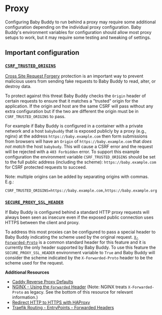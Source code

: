 # Proxy

Configuring Baby Buddy to run behind a proxy may require some additional configuration
depending on the individual proxy configuration. Baby Buddy's environment variables for
configuration should allow most proxy setups to work, but it may require some testing
and tweaking of settings.

## Important configuration

### [`CSRF_TRUSTED_ORIGINS`](../configuration/security.md#csrf_trusted_origins)

[Cross Site Request Forgery](https://owasp.org/www-community/attacks/csrf) protection is
an important way to prevent malicious users from sending fake requests to Baby Buddy to
read, alter, or destroy data.

To protect against this threat Baby Buddy checks the `Origin` header of certain requests
to ensure that it matches a "trusted" origin for the application. If the origin and host
are the same CSRF will pass without any extra configuration but if the two are different
the origin must be in `CSRF_TRUSTED_ORIGINS` to pass.

For example if Baby Buddy is configured in a container with a private network and a host
`babybuddy` that is exposed publicly by a proxy (e.g., nginx) at the address
`https://baby.example.com` then form submissions from browsers will have an `Origin` of
`https://baby.example.com` that *does not match* the host `babybudy`. This will cause a
CSRF error and the request will be rejected with a `403 Forbidden` error. To support
this example configuration the environment variable `CSRF_TRUSTED_ORIGINS` should be set
to the full public address (including the scheme): `https://baby.example.com` for CSRF
protected requests to succeed.

Note: multiple origins can be added by separating origins with commas. E.g.:

```shell
CSRF_TRUSTED_ORIGINS=https://baby.example.com,https://baby.example.org
```

### [`SECURE_PROXY_SSL_HEADER`](../configuration/security.md#secure_proxy_ssl_header)

If Baby Buddy is configured behind a standard HTTP proxy requests will always been seen
as insecure even if the exposed public connection uses HTTPS between the client and
proxy.

To address this most proxies can be configured to pass a special header to Baby Buddy
indicating the scheme used by the original request. [`X-Forwarded-Proto`](https://developer.mozilla.org/en-US/docs/Web/HTTP/Headers/X-Forwarded-Proto)
is a common standard header for this feature and it is currently the only header
supported by Baby Buddy. To use this feature the `SECURE_PROXY_SSL_HEADER` environment
variable to `True` and Baby Buddy will consider the scheme indicated by the
`X-Forwarded-Proto` header to be the scheme used for the request.

**Additional Resources**

- [Caddy Reverse Proxy Defaults](https://caddyserver.com/docs/caddyfile/directives/reverse_proxy#defaults)
- [NGINX - Using the `Forwarded` Header](https://www.nginx.com/resources/wiki/start/topics/examples/forwarded/)
  (Note: NGINX treats `X-Forwarded-Proto` as legacy. See the bottom of this resource for relevant information.)
- [Redirect HTTP to HTTPS with HAProxy](https://www.haproxy.com/blog/redirect-http-to-https-with-haproxy/)
- [Traefik Routing - EntryPoints - Forwarded Headers](https://doc.traefik.io/traefik/v2.3/routing/entrypoints/#forwarded-headers)
